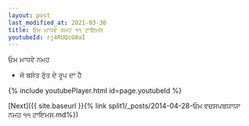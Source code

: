 ```yaml
---
layout: post
last_modified_at: 2021-03-30
title: ਓਮ ਮਾਧਵੇ ਨਮਹ ੧੧ ਟਾਇਮਸ
youtubeId: rj4RUQcG0aI
---
```

 
 
 ਓਮ ਮਾਧਵੇ ਨਮਹ  
 
 -  ਜੋ ਬਸੰਤ ਰੁੱਤ ਦੇ ਰੂਪ ਦਾ ਹੈ 
 
  
 
  
 
 
 
 
 
 


{% include youtubePlayer.html id=page.youtubeId %}
 
[Next]({{ site.baseurl }}{% link  split1/_posts/2014-04-28-ਓਮ ਵਚਸਪਥਯਾਯਾ ਨਮਹ ੧੧ ਟਾਇਮਸ.md%})
 
